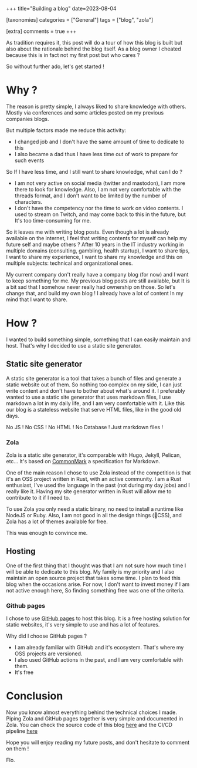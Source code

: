 +++
title="Building a blog"
date=2023-08-04

[taxonomies]
categories = ["General"]
tags = ["blog", "zola"]

[extra]
comments = true
+++

As tradition requires it, this post will do a tour of how this blog is built but also about the rationale behind the blog itself.
As a blog owner I cheated because this is in fact not my first post but who cares ?

So without further ado, let's get started !

# Why ?
The reason is pretty simple, I always liked to share knowledge with others.
Mostly via conferences and some articles posted on my previous companies blogs.

But multiple factors made me reduce this activity:
* I changed job and I don't have the same amount of time to dedicate to this
* I also became a dad thus I have less time out of work to prepare for such events

So If I have less time, and I still want to share knowledge, what can I do ?

* I am not very active on social media (twitter and mastodon), I am more there to look for knowledge. 
  Also, I am not very comfortable with the threads format, and I don't want to be limited by the number of characters.
* I don't have the competency nor the time to work on video contents. I used to stream on Twitch, and may come back to this in the future,
  but It's too time-consuming for me. 

So it leaves me with writing blog posts. Even though a lot is already available on the internet, 
I feel that writing contents for myself can help my future self and maybe others ?
After 10 years in the IT industry working in multiple domains (consulting, gambling, health startup),
I want to share tips, I want to share my experience, I want to share my knowledge and this on multiple subjects: technical and organizational ones.

My current company don't really have a company blog (for now) and I want to keep something for me.
My previous blog posts are still available, but It is a bit sad that I somehow never really had ownership on those.
So let's change that, and build my own blog ! I already have a lot of content In my mind that I want to share.

# How ?
I wanted to build something simple, something that I can easily maintain and host.
That's why I decided to use a static site generator.

## Static site generator
A static site generator is a tool that takes a bunch of files and generate a static website out of them.
So nothing too complex on my side, I can just write content and don't have to bother about what's around it.
I preferably wanted to use a static site generator that uses markdown files, I use markdown a lot in my daily life, and I am very comfortable with it.
Like this our blog is a stateless website that serve HTML files, like in the good old days.

No JS ! No CSS ! No HTML ! No Database ! Just markdown files !

### Zola
Zola is a static site generator, it's comparable with Hugo, Jekyll, Pelican, etc...
It's based on [CommonMark](https://commonmark.org/) a specification for Markdown.

One of the main reason I chose to use Zola instead of the competition is that it's an OSS project written in Rust, with an active community.
I am a Rust enthusiast, I've used the language in the past (not during my day jobs) and I really like it.
Having my site generator written in Rust will allow me to contribute to it if I need to.

To use Zola you only need a static binary, no need to install a runtime like NodeJS or Ruby.
Also, I am not good in all the design things (👋CSS), and Zola has a lot of themes available for free.

This was enough to convince me.

## Hosting
One of the first thing that I thought was that I am not sure how much time I will be able to dedicate to this blog.
My family is my priority and I also maintain an open source project that takes some time. I plan to feed this blog when the occasions arise.
For now, I don't want to invest money if I am not active enough here, So finding something free was one of the criteria.

### Github pages
I chose to use [GitHub pages](https://pages.github.com/) to host this blog.
It is a free hosting solution for static websites, it's very simple to use and has a lot of features.

Why did I choose GitHub pages ?
* I am already familiar with GitHub and it's ecosystem. That's where my OSS projects are versioned.
* I also used GitHub actions in the past, and I am very comfortable with them.
* It's free

# Conclusion
Now you know almost everything behind the technical choices I made.
Piping Zola and GitHub pages together is very simple and documented in Zola.
You can check the source code of this blog [here](https://github.com/ImFlog/Imflog.github.io) 
and the CI/CD pipeline [here](https://github.com/ImFlog/imflog.github.io/blob/main/.github/workflows/build.yml)

Hope you will enjoy reading my future posts, and don't hesitate to comment on them !

Flo.